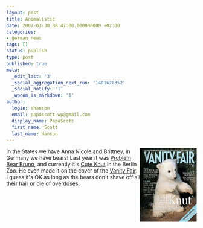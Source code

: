 ```yaml
---
layout: post
title: Animalistic
date: 2007-03-30 08:47:08.000000000 +02:00
categories:
- german news
tags: []
status: publish
type: post
published: true
meta:
  _edit_last: '3'
  _social_aggregation_next_run: '1401628352'
  _social_notify: '1'
  _wpcom_is_markdown: '1'
author:
  login: shanson
  email: papascott-wp@gmail.com
  display_name: PapaScott
  first_name: Scott
  last_name: Hanson
---
```

<p><a href="http://vanityfair.de/"><img src="/wordpress/wp-content/uploads/2007/03/on-the-cover-of-the-vanity-fair.jpg" alt="On the cover of the Vanity Fair" title="Cute Knut" align="right" /></a>In the States we have Anna Nicole and Brittney, in Germany we have bears! Last year it was <a href="http://www.spiegel.de/international/0,1518,k-6937,00.html">Problem Bear Bruno</a>, and currently it's <a href="http://www.spiegel.de/international/0,1518,k-7098,00.html">Cute Knut</a> in the Berlin Zoo. He even made it on the cover of the <a href="http://vanityfair.de/">Vanity Fair</a>. I guess it's OK as long as the bears don't shave off all their hair or die of overdoses.</p>
